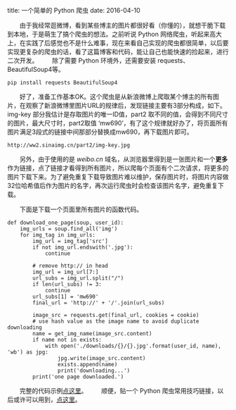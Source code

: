 title: 一个简单的 Python 爬虫
date: 2016-04-10

&emsp;&emsp;由于我经常逛微博，看到某些博主的图片都很好看（你懂的），就想干脆下载到本地，于是萌生了搞个爬虫的想法。之前听说 Python 网络爬虫，听起来高大上，在实践了后感觉也不是什么难事，现在来看自己实现的爬虫都很简单，以后要实现更复杂的爬虫的话，看了这篇博客和代码，能让自己也能快速的捡起来，进行二次开发。
&emsp;&emsp;除了需要 Python 环境外，还需要安装 requests、BeautifulSoup4等。

    pip install requests BeautifulSoup4

&emsp;&emsp;好了，准备工作基本OK。这个爬虫是从新浪微博上爬取某个博主的所有图片，在观察了新浪微博里图片URL的规律后，发现链接主要有3部分构成，如下。img-key 部分我估计是存取图片的唯一ID值，part2 取不同的值，会得到不同尺寸的图片，最大尺寸时，part2取值 ‘mw690’，有了这个规律就好办了，将页面所有图片满足3段式的链接中间那部分替换成mw690，再下载图片即可。


    http://ww2.sinaimg.cn/part2/img-key.jpg

&emsp;&emsp;另外，由于使用的是 *weibo.cn* 域名，从浏览器里得到是一张图片和一个**更多**作为链接，点了链接才看得到所有图片，所以爬每个页面有个二次请求，将更多的图片下载下来。为了避免重复下载导致图片难以维护，保存图片时，将图片内容做32位哈希值后作为图片的名字，再次运行爬虫时会检查该图片名字，避免重复下载。

&emsp;&emsp;下面是下载一个页面里所有图片的函数代码。


    def download_one_page(soup, user_id):
        img_urls = soup.find_all('img')
        for img_tag in img_urls:
            img_url = img_tag['src']
            if not img_url.endswith('.jpg'):
                continue

            # remove http:// in head
            img_url = img_url[7:]
            url_subs = img_url.split("/")
            if len(url_subs) != 3:
                continue
            url_subs[1] = 'mw690'
            final_url = 'http://' + '/'.join(url_subs)

            image_src = requests.get(final_url, cookies = cookie)
            # use hash value as the image name to avoid duplicate downloading
            name = get_img_name(image_src.content)
            if name not in exists:
                with open('./downloads/{}/{}.jpg'.format(user_id, name), 'wb') as jpg:
                    jpg.write(image_src.content)
                    exists.append(name)
                    print('downloading...')
            print('one page downloaded.')


&emsp;&emsp;完整的代码示例[点这里](https://github.com/hsqs/spiders/blob/master/weibo/weibo_miner.py)。
&emsp;&emsp;顺便，贴一个 Python 爬虫常用技巧链接，以后或许可以用到，[点这里](http://my.oschina.net/jhao104/blog/647308?fromerr=KzH2VGaK)。




